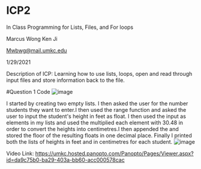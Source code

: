 # ICP2

In Class Programming for Lists, Files, and For loops

Marcus Wong Ken Ji

Mwbwg@mail.umkc.edu

1/29/2021

Description of ICP: Learning how to use lists, loops, open and read through input files and store information back to the file.

#Question 1 Code
![image](https://user-images.githubusercontent.com/72952948/106348974-d64abe00-628f-11eb-99c2-f40c3e7b7ca1.png)

I started by creating two empty lists. I then asked the user for the number students they want to enter.I then used the range function and asked the user to input the student's height in feet as float. I then used the input as elements in my lists and used the multiplied each element with 30.48 in order to convert the heights into centimetres.I then appended the and stored the floor of the resulting floats in one decimal place. Finally I printed both the lists of heights in feet and in centimetres for each student. 
![image](https://user-images.githubusercontent.com/72952948/106349104-bc5dab00-6290-11eb-993c-94ca10ecb8a0.png)



Video Link: https://umkc.hosted.panopto.com/Panopto/Pages/Viewer.aspx?id=da9c75b0-ba29-403a-bb60-acc000578cac
